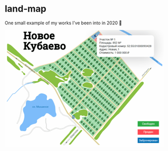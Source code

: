 # land-map

One small example of my works I've been into in 2020 🤪

<a href="https://neugomonov.github.io/land-map/" rel="sample text">![e](flow.gif)</a>
